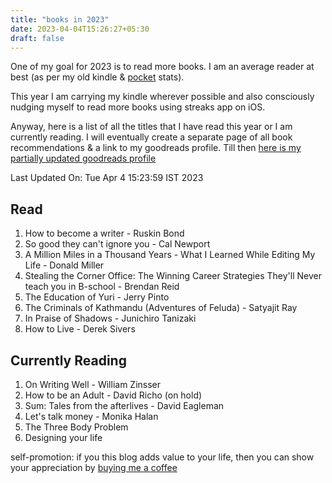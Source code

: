 ```yaml
---
title: "books in 2023"
date: 2023-04-04T15:26:27+05:30
draft: false
---
```


One of my goal for 2023 is to read more books. I am an average reader at best (as per my old kindle & [pocket](https://getpocket.com/) stats).

This year I am carrying my kindle wherever possible and also consciously nudging myself to read more books using streaks app on iOS.

Anyway, here is a list of all the titles that I have read this year or I am currently reading.
I will eventually create a separate page of all book recommendations & a link to my goodreads profile.
Till then [here is my partially updated goodreads profile](https://www.goodreads.com/user/show/25285537-ayush-thakur)

Last Updated On: Tue Apr 4 15:23:59 IST 2023

## Read
1. How to become a writer - Ruskin Bond
2. So good they can't ignore you - Cal Newport
3. A Million Miles in a Thousand Years - What I Learned While Editing My Life - Donald Miller
4. Stealing the Corner Office: The Winning Career Strategies They'll Never teach you in B-school - Brendan Reid
5. The Education of Yuri - Jerry Pinto
6. The Criminals of Kathmandu (Adventures of Feluda) - Satyajit Ray
7. In Praise of Shadows - Junichiro Tanizaki
8. How to Live - Derek Sivers

## Currently Reading
1. On Writing Well - William Zinsser
2. How to be an Adult - David Richo (on hold)
3. Sum: Tales from the afterlives - David Eagleman
4. Let's talk money - Monika Halan
5. The Three Body Problem
6. Designing your life


self-promotion: if you this blog adds value to your life, then you can show your appreciation by [buying me a coffee](https://www.buymeacoffee.com/thakur)

